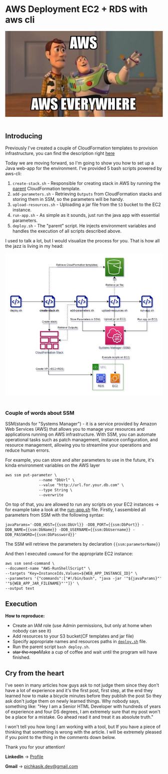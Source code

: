 # AWS Deployment EC2 + RDS with aws cli

<div>
  <img src="pictures/aws-aws-everywhere.jpg" width="600">
</div>
<br>


## Introducing

Previously I've created a couple of CloudFormation templates to provision infrastructure, you can find the description right [here](CONFIGURATION.md)

Today we are moving forward, so I'm going to show you how to set up a Java web-app for the environment.
I've provided 5 bash scripts powered by aws-cli:
1. `create-stack.sh` - Responsible for creating stack in AWS by running the [parent](CF-templates/CF-parent.yaml) CloudFormation template.
2. `add-parameters.sh` - Retrieving `Outputs` from CloudFormation stacks and storing them in SSM, so the parameters will be handy.
3. `upload-resources.sh` - Uploading a jar file from the `S3` bucket to the EC2 instance.
4. `run-app.sh` - As simple as it sounds, just run the java app with essential parameters.
5. `deploy.sh` - The "parent" script. He injects environment variables and handles the execution of all scripts described above.

I used to talk a lot, but I would visualize the process for you.
That is how all the jazz is living in my head:

<div>
  <img src="pictures/deploy-ec2-rds.jpg" width="600">
</div>
<br>

### Couple of words about SSM
SSM(stands for "Systems Manager") - it is a service provided by Amazon Web Services (AWS) that allows you to manage your resources and applications running on AWS infrastructure.
With SSM, you can automate operational tasks such as patch management, instance configuration, and resource management, allowing you to streamline your operations and reduce human errors.

For example, you can store and alter parameters to use in the future, it's kinda environment variables on the AWS layer
```shell
aws ssm put-parameter \
               --name "DbUrl" \
               --value "http://url.for.your.db.com" \
               --type String \
               --overwrite
```

On top of that, you are allowed to run any scripts on your EC2 instances -> for example take a look at the [run-app.sh](deploy/run-app.sh) file.
Firstly, I assembled all parameters from SSM with the following syntax:
```shell
javaParams='-DDB_HOST={{ssm:DbUrl}} -DDB_PORT={{ssm:DbPort}} -DDB_NAME={{ssm:DbName}} -DDB_USERNAME={{ssm:DbUsername}} -DDB_PASSWORD={{ssm:DbPassword}}'
```
The SSM will retrieve the parameters by declaration `{{ssm:parameterName}}`

And then I executed `command` for the appropriate EC2 instance:
```shell
aws ssm send-command \
--document-name "AWS-RunShellScript" \
--targets "Key=InstanceIds,Values=${WEB_APP_INSTANCE_ID}" \
--parameters '{"commands":["#!/bin/bash", "java -jar '"${javaParams}"' '"${WEB_APP_JAR_FILENAME}"'"]}' \
--output text 
```

## Execution
**How to reproduce:**
* Create an IAM role (use Admin permissions, but only at home when nobody can see it)
* Add resources to your S3 bucket(CF templates and jar file)
* Specify appropriate names and resources paths in [`deploy.sh`](deploy/deploy.sh) file.
* Run the parent script `bash deploy.sh`.
* ~~star the repo~~Make a cup of coffee and wait until the program will have finished.

## Cry from the heart

I've seen in many articles how guys ask to not judge them since they don't have a lot of experience and it's the first post, first step, at the end they learned how to make a bicycle minutes before they publish the post
So they ask don't judge them on newly learned things.
Why nobody says, something like: "Hey I am a Senior HTML Developer with hundreds of years of experience and four DS degrees, I am extremely sure that my post won't be a place for a mistake. Go ahead read it and treat it as absolute truth."

I won't tell you how long I am working with a tool, but If you have a piece of thinking that something is wrong with the article.
I will be extremely pleased if you point to the thing in the comments down below.

Thank you for your attention!

**LinkedIn** -> [Profile](https://www.linkedin.com/in/pichkasik/)

**Gmail** -> pichkasik.dev@gmail.com